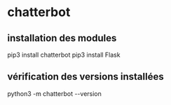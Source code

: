 # chatterbot

## installation des modules
pip3 install chatterbot
pip3 install Flask

## vérification des versions installées
python3 -m chatterbot --version

